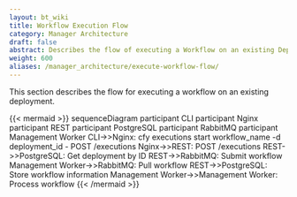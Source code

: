 ```yaml
---
layout: bt_wiki
title: Workflow Execution Flow
category: Manager Architecture
draft: false
abstract: Describes the flow of executing a Workflow on an existing Deployment
weight: 600
aliases: /manager_architecture/execute-workflow-flow/
---
```

This section describes the flow for executing a workflow on an existing deployment.

{{< mermaid >}}
sequenceDiagram
    participant CLI
    participant Nginx
    participant REST
    participant PostgreSQL
    participant RabbitMQ
    participant Management Worker
    CLI->>Nginx: cfy executions start workflow_name -d deployment_id - POST /executions
    Nginx->>REST: POST /executions
    REST->>PostgreSQL: Get deployment by ID
    REST->>RabbitMQ: Submit workflow
    Management Worker->>RabbitMQ: Pull workflow
    REST->>PostgreSQL: Store workflow information
    Management Worker->>Management Worker: Process workflow
{{< /mermaid >}}

<!-- for docs on mermaidjs see https://mermaidjs.github.io/sequenceDiagram.html -->